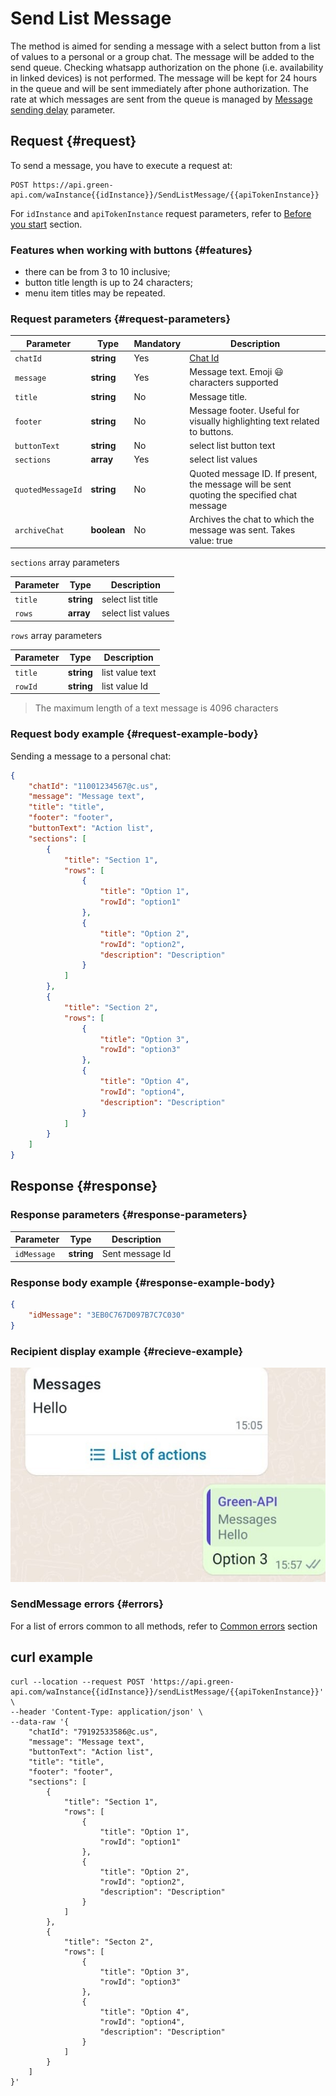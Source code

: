 # Send List Message

The method is aimed for sending a message with a select button from a list of values to a personal or a group chat. 
The message will be added to the send queue. Checking whatsapp authorization on the phone (i.e. availability in linked devices) is not performed. The message will be kept for 24 hours in the queue and will be sent immediately after phone authorization.
The rate at which messages are sent from the queue is managed by [Message sending delay](../send-messages-delay.md) parameter.

## Request {#request}

To send a message, you have to execute a request at:
```
POST https://api.green-api.com/waInstance{{idInstance}}/SendListMessage/{{apiTokenInstance}}
```

For `idInstance` and `apiTokenInstance` request parameters, refer to [Before you start](../../before-start.md#parameters) section.

### Features when working with buttons {#features}

- there can be from 3 to 10 inclusive;
- button title length is up to 24 characters;
- menu item titles may be repeated.

### Request parameters {#request-parameters}

Parameter | Type | Mandatory | Description
----- | ----- | ----- | -----
`chatId` | **string** | Yes | [Chat Id](../chat-id.md)
`message` | **string** | Yes | Message text. Emoji 😃 characters supported
`title` | **string** | No | Message title.
`footer` | **string** | No | Message footer. Useful for visually highlighting text related to buttons.
`buttonText` | **string** | No | select list button text
`sections` | **array** | Yes | select list values
`quotedMessageId` | **string** | No | Quoted message ID. If present, the message will be sent quoting the specified chat message
`archiveChat` | **boolean** | No | Archives the chat to which the message was sent.  Takes value: true|false

`sections` array parameters

Parameter | Type | Description
----- | ----- | -----
`title` | **string** | select list title
`rows` | **array** | select list values

`rows` array parameters

Parameter | Type | Description
----- | ----- | -----
`title` | **string** | list value text
`rowId` | **string** |list value Id


> The maximum length of a text message is 4096 characters

### Request body example {#request-example-body}

Sending a message to a personal chat:
```json
{
    "chatId": "11001234567@c.us",
    "message": "Message text",
    "title": "title",
    "footer": "footer",
    "buttonText": "Action list",
    "sections": [
        {
            "title": "Section 1",
            "rows": [
                {
                    "title": "Option 1",
                    "rowId": "option1"
                },
                {
                    "title": "Option 2",
                    "rowId": "option2",
                    "description": "Description"
                }
            ]
        },
        {
            "title": "Section 2",
            "rows": [
                {
                    "title": "Option 3",
                    "rowId": "option3"
                },
                {
                    "title": "Option 4",
                    "rowId": "option4",
                    "description": "Description"
                }
            ]
        }
    ]
}
```

## Response {#response}

### Response parameters {#response-parameters}

Parameter | Type |  Description
----- | ----- | -----
`idMessage ` | **string** | Sent message Id 

### Response body example {#response-example-body}

```json
{
    "idMessage": "3EB0C767D097B7C7C030"
}
```
### Recipient display example {#recieve-example}

![Пример списка выбора](../../assets/list-of-action.jpeg 'Пример списка выбора')

### SendMessage errors {#errors}

For a list of errors common to all methods, refer to [Common errors](../common-errors.md) section

## curl example

```
curl --location --request POST 'https://api.green-api.com/waInstance{{idInstance}}/sendListMessage/{{apiTokenInstance}}' \
--header 'Content-Type: application/json' \
--data-raw '{
    "chatId": "79192533586@c.us",
    "message": "Message text",
    "buttonText": "Action list",
    "title": "title",
    "footer": "footer",
    "sections": [
        {
            "title": "Section 1",
            "rows": [
                {
                    "title": "Option 1",
                    "rowId": "option1"
                },
                {
                    "title": "Option 2",
                    "rowId": "option2",
                    "description": "Description"
                }
            ]
        },
        {
            "title": "Secton 2",
            "rows": [
                {
                    "title": "Option 3",
                    "rowId": "option3"
                },
                {
                    "title": "Option 4",
                    "rowId": "option4",
                    "description": "Description"
                }
            ]
        }
    ]
}'
```
